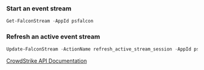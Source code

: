 ### Start an event stream

```powershell
Get-FalconStream -AppId psfalcon
```

### Refresh an active event stream

```powershell
Update-FalconStream -ActionName refresh_active_stream_session -AppId psfalcon -Partition 0
```

[CrowdStrike API Documentation](https://falcon.crowdstrike.com/support/documentation/89/event-streams-apis)